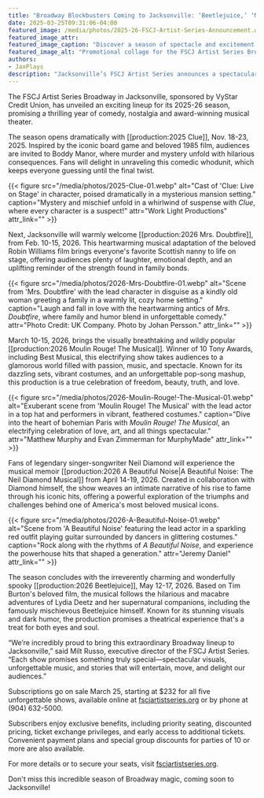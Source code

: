 ```yaml
---
title: "Broadway Blockbusters Coming to Jacksonville: ‘Beetlejuice,’ ‘Moulin Rouge! The Musical’ and More Headline FSCJ Artist Series 2025-26 Season"
date: 2025-03-25T09:31:06-04:00
featured_image: /media/photos/2025-26-FSCJ-Artist-Series-Announcement.webp
featured_image_attr: 
featured_image_caption: "Discover a season of spectacle and excitement with the FSCJ Artist Series Broadway in Jacksonville 2025-26, featuring smash hits from *Clue* to *Moulin Rouge! The Musical* and beyond!"
featured_image_alt: "Promotional collage for the FSCJ Artist Series Broadway in Jacksonville 2025-26 season featuring posters for Clue, Moulin Rouge! The Musical, A Beautiful Noise: The Neil Diamond Musical, Beetlejuice and Mrs. Doubtfire." 
authors: 
- JaxPlays
description: "Jacksonville’s FSCJ Artist Series announces a spectacular Broadway season featuring award-winning musicals like *Moulin Rouge! The Musical*, laugh-out-loud comedies including *Beetlejuice* and *Mrs. Doubtfire*, and thrilling productions such as *Clue* and *A Beautiful Noise: The Neil Diamond Musical*."
---
```

The FSCJ Artist Series Broadway in Jacksonville, sponsored by VyStar Credit Union, has unveiled an exciting lineup for its 2025-26 season, promising a thrilling year of comedy, nostalgia and award-winning musical theater.<!--more-->

The season opens dramatically with [[production:2025 Clue]], Nov. 18-23, 2025. Inspired by the iconic board game and beloved 1985 film, audiences are invited to Boddy Manor, where murder and mystery unfold with hilarious consequences. Fans will delight in unraveling this comedic whodunit, which keeps everyone guessing until the final twist.

{{< figure src="/media/photos/2025-Clue-01.webp" alt="Cast of 'Clue: Live on Stage' in character, poised dramatically in a mysterious mansion setting." caption="Mystery and mischief unfold in a whirlwind of suspense with *Clue*, where every character is a suspect!" attr="Work Light Productions"  attr_link="" >}}

Next, Jacksonville will warmly welcome [[production:2026 Mrs. Doubtfire]], from Feb. 10-15, 2026. This heartwarming musical adaptation of the beloved Robin Williams film brings everyone's favorite Scottish nanny to life on stage, offering audiences plenty of laughter, emotional depth, and an uplifting reminder of the strength found in family bonds.

{{< figure src="/media/photos/2026-Mrs-Doubtfire-01.webp" alt="Scene from 'Mrs. Doubtfire' with the lead character in disguise as a kindly old woman greeting a family in a warmly lit, cozy home setting." caption="Laugh and fall in love with the heartwarming antics of *Mrs. Doubtfire*, where family and humor blend in unforgettable comedy." attr="Photo Credit: UK Company. Photo by Johan Persson."  attr_link="" >}}

March 10-15, 2026, brings the visually breathtaking and wildly popular [[production:2026 Moulin Rouge! The Musical]]. Winner of 10 Tony Awards, including Best Musical, this electrifying show takes audiences to a glamorous world filled with passion, music, and spectacle. Known for its dazzling sets, vibrant costumes, and an unforgettable pop-song mashup, this production is a true celebration of freedom, beauty, truth, and love.

{{< figure src="/media/photos/2026-Moulin-Rouge!-The-Musical-01.webp" alt="Exuberant scene from 'Moulin Rouge! The Musical' with the lead actor in a top hat and performers in vibrant, feathered costumes." caption="Dive into the heart of bohemian Paris with *Moulin Rouge! The Musical*, an electrifying celebration of love, art, and all things spectacular." attr="Matthew Murphy and Evan Zimmerman for MurphyMade"  attr_link="" >}}

Fans of legendary singer-songwriter Neil Diamond will experience the musical memoir [[production:2026 A Beautiful Noise|A Beautiful Noise: The Neil Diamond Musical]] from April 14-19, 2026. Created in collaboration with Diamond himself, the show weaves an intimate narrative of his rise to fame through his iconic hits, offering a powerful exploration of the triumphs and challenges behind one of America's most beloved musical icons.

{{< figure src="/media/photos/2026-A-Beautiful-Noise-01.webp" alt="Scene from 'A Beautiful Noise' featuring the lead actor in a sparkling red outfit playing guitar surrounded by dancers in glittering costumes." caption="Rock along with the rhythms of *A Beautiful Noise*, and experience the powerhouse hits that shaped a generation." attr="Jeremy Daniel"  attr_link="" >}}

The season concludes with the irreverently charming and wonderfully spooky [[production:2026 Beetlejuice]], May 12-17, 2026. Based on Tim Burton's beloved film, the musical follows the hilarious and macabre adventures of Lydia Deetz and her supernatural companions, including the famously mischievous Beetlejuice himself. Known for its stunning visuals and dark humor, the production promises a theatrical experience that's a treat for both eyes and soul.

“We’re incredibly proud to bring this extraordinary Broadway lineup to Jacksonville,” said Milt Russo, executive director of the FSCJ Artist Series. “Each show promises something truly special—spectacular visuals, unforgettable music, and stories that will entertain, move, and delight our audiences.”

Subscriptions go on sale March 25, starting at $232 for all five unforgettable shows, available online at [fscjartistseries.org](https://fscjartistseries.org) or by phone at (904) 632-5000.

Subscribers enjoy exclusive benefits, including priority seating, discounted pricing, ticket exchange privileges, and early access to additional tickets. Convenient payment plans and special group discounts for parties of 10 or more are also available.

For more details or to secure your seats, visit [fscjartistseries.org](https://fscjartistseries.org).

Don't miss this incredible season of Broadway magic, coming soon to Jacksonville!